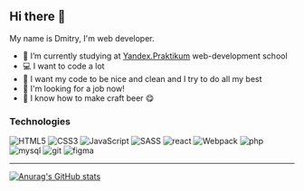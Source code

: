 ## Hi there 👋

My name is Dmitry, I'm web developer.

- 🔭 I’m currently studying at [Yandex.Praktikum](https://praktikum.yandex.ru/web) web-development school
- :computer: I want to code a lot
- :shower: I want my code to be nice and clean and I try to do all my best
- :eyes: I'm looking for a job now!
- :beer: I know how to make craft beer :yum:

### Technologies

![HTML5](https://img.shields.io/badge/HTML5-151515?style=for-the-badge&logo=HTML5)
![CSS3](https://img.shields.io/badge/CSS-151515?style=for-the-badge&logo=CSS3)
![JavaScript](https://img.shields.io/badge/JavaScript-151515?style=for-the-badgehttps://github.com/nosdmitry&logo=JavaScript)
![SASS](https://img.shields.io/badge/SASS-151515?style=for-the-badge&logo=SASS)
![react](https://img.shields.io/badge/react-151515?style=for-the-badge&logo=react)
![Webpack](https://img.shields.io/badge/Webpack-151515?style=for-the-badge&logo=Webpack)
![php](https://img.shields.io/badge/php-151515?style=for-the-badge&logo=php)
![mysql](https://img.shields.io/badge/mysql-151515?style=for-the-badge&logo=mysql)
![git](https://img.shields.io/badge/git-151515?style=for-the-badge&logo=git)
![figma](https://img.shields.io/badge/figma-151515?style=for-the-badge&logo=figma)

----------------

[![Anurag's GitHub stats](https://github-readme-stats.vercel.app/api?username=nosdmitry&theme=dark&show_icons=true&hide_border=true&count_private=true)](https://github.com/anuraghazra/github-readme-stats)
